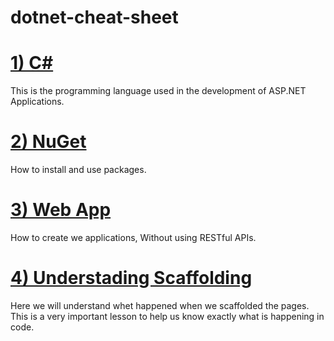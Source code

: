 # dotnet-cheat-sheet


<h1>
<a href="1_cs/README.md">1) C#</a>
</h1>

This is the programming language used in the development of 
ASP.NET Applications.





<h1>
<a href="2_nuget/README.md">2) NuGet</a>
</h1>
How to install and use packages.




<h1>
<a href="3_webapp/README.md">3) Web App</a>
</h1>
How to create we applications, Without using RESTful APIs.




<h1>
<a href="4_understading_scaffolding/README.md">
4) Understading Scaffolding</a>
</h1>
Here we will understand whet happened when we 
scaffolded the pages.  
This is a very important lesson to help us know 
exactly what is happening in code.




